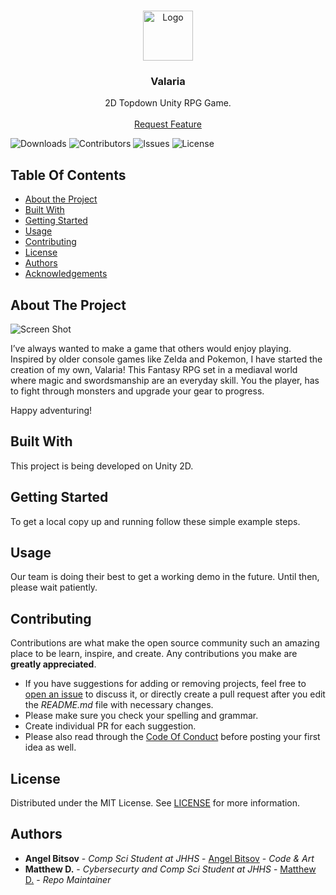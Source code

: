 <br/>
<p align="center">
  <a href="https://github.com/TheArchangelWarrior/Valaria">
    <img src="images/logo.png" alt="Logo" width="80" height="80">
  </a>

  <h3 align="center">Valaria</h3>

  <p align="center">
    2D Topdown Unity RPG Game.
    <br/>
    <br/>
    <a href="https://github.com/TheArchangelWarrior/Valaria/issues">Request Feature</a>
  </p>
</p>

![Downloads](https://img.shields.io/github/downloads/TheArchangelWarrior/Valaria/total) ![Contributors](https://img.shields.io/github/contributors/TheArchangelWarrior/Valaria?color=dark-green) ![Issues](https://img.shields.io/github/issues/TheArchangelWarrior/Valaria) ![License](https://img.shields.io/github/license/TheArchangelWarrior/Valaria) 

## Table Of Contents

* [About the Project](#about-the-project)
* [Built With](#built-with)
* [Getting Started](#getting-started)
* [Usage](#usage)
* [Contributing](#contributing)
* [License](#license)
* [Authors](#authors)
* [Acknowledgements](#acknowledgements)

## About The Project

![Screen Shot](images/screenshot.png)

I’ve always wanted to make a game that others would enjoy playing. Inspired by older console games like Zelda and Pokemon, I have started the creation of my own, Valaria! This Fantasy RPG set in a mediaval world where magic and swordsmanship are an everyday skill. You the player, has to fight through monsters and upgrade your gear to progress. 

Happy adventuring!

## Built With

This project is being developed on Unity 2D.

## Getting Started


To get a local copy up and running follow these simple example steps.

## Usage

Our team is doing their best to get a working demo in the future. Until then, please wait patiently.

## Contributing

Contributions are what make the open source community such an amazing place to be learn, inspire, and create. Any contributions you make are **greatly appreciated**.
* If you have suggestions for adding or removing projects, feel free to [open an issue](https://github.com/TheArchangelWarrior/Valaria/issues/new) to discuss it, or directly create a pull request after you edit the *README.md* file with necessary changes.
* Please make sure you check your spelling and grammar.
* Create individual PR for each suggestion.
* Please also read through the [Code Of Conduct](https://github.com/TheArchangelWarrior/Valaria/blob/main/CODE_OF_CONDUCT.md) before posting your first idea as well.

## License

Distributed under the MIT License. See [LICENSE](https://github.com/TheArchangelWarrior/Valaria/blob/main/LICENSE.md) for more information.

## Authors

* **Angel Bitsov** - *Comp Sci Student at JHHS* - [Angel Bitsov](https://github.com/TheArchangelWarrior/) - *Code & Art*
* **Matthew D.** - *Cybersecurty and Comp Sci Student at JHHS* - [Matthew D.](https://github.com/Resident-Fortress/) - *Repo Maintainer*
